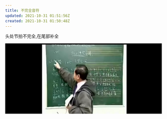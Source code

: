 ```yaml
---
title: 不完全音符
updated: 2021-10-31 01:51:56Z
created: 2021-10-31 01:50:48Z
---
```


头处节拍不完全,在尾部补全


![Screenshot_20211010_102859_tv.danmaku.bili.jpg](../_resources/Screenshot_20211010_102859_tv.danmaku.bili.jpg)